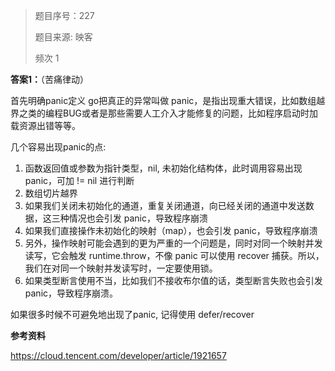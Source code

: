 > 题目序号：227
>
> 题目来源: 映客 
>
> 频次 1

**答案1：**（苦痛律动）

首先明确panic定义
go把真正的异常叫做 panic，是指出现重大错误，比如数组越界之类的编程BUG或者是那些需要人工介入才能修复的问题，比如程序启动时加载资源出错等等。

几个容易出现panic的点:

1. 函数返回值或参数为指针类型，nil, 未初始化结构体，此时调用容易出现panic，可加 != nil 进行判断
2. 数组切片越界
3. 如果我们关闭未初始化的通道，重复关闭通道，向已经关闭的通道中发送数据，这三种情况也会引发 panic，导致程序崩溃
4. 如果我们直接操作未初始化的映射（map），也会引发 panic，导致程序崩溃
5. 另外，操作映射可能会遇到的更为严重的一个问题是，同时对同一个映射并发读写，它会触发 runtime.throw，不像 panic 可以使用 recover 捕获。所以，我们在对同一个映射并发读写时，一定要使用锁。
6. 如果类型断言使用不当，比如我们不接收布尔值的话，类型断言失败也会引发 panic，导致程序崩溃。


如果很多时候不可避免地出现了panic, 记得使用 defer/recover

**参考资料**

https://cloud.tencent.com/developer/article/1921657